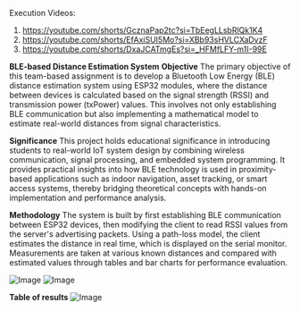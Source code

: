 Execution Videos:
1. https://youtube.com/shorts/GcznaPap2tc?si=TbEegLLsbRlQk1K4
2. https://youtube.com/shorts/EfAxiSUI5Mo?si=XBb93sHVLCXaDvzF
3. https://youtube.com/shorts/DxaJCATmgEs?si=_HFMfLFY-m1I-99E

**BLE-based Distance Estimation System**
**Objective** 
The primary objective of this team-based assignment is to develop a Bluetooth Low Energy (BLE) distance estimation system using ESP32 modules, where the distance between devices is calculated based on the signal strength (RSSI) and transmission power (txPower) values. This involves not only establishing BLE communication but also implementing a mathematical model to estimate real-world distances from signal characteristics.

**Significance**
This project holds educational significance in introducing students to real-world IoT system design by combining wireless communication, signal processing, and embedded system programming. It provides practical insights into how BLE technology is used in proximity-based applications such as indoor navigation, asset tracking, or smart access systems, thereby bridging theoretical concepts with hands-on implementation and performance analysis.

**Methodology**
The system is built by first establishing BLE communication between ESP32 devices, then modifying the client to read RSSI values from the server's advertising packets. Using a path-loss model, the client estimates the distance in real time, which is displayed on the serial monitor. Measurements are taken at various known distances and compared with estimated values through tables and bar charts for performance evaluation.

![Image](https://github.com/user-attachments/assets/ec1e70e7-d2f2-49ea-ac19-1c187b5a357e)
![Image](https://github.com/user-attachments/assets/8d431141-3221-4d74-94c2-e97338bdd54e)

**Table of results**
![Image](https://github.com/user-attachments/assets/0a3be339-746e-45c3-a140-5e34d32d7996)
